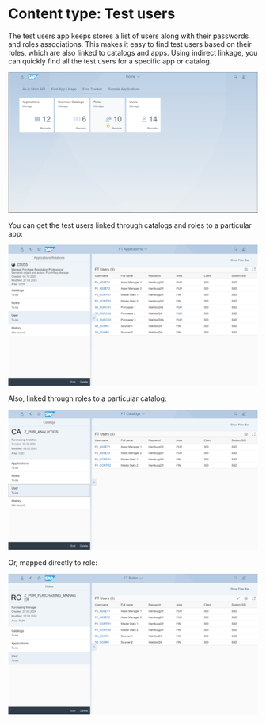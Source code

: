 # Content type: Test users

The test users app keeps stores a list of users along with their passwords and roles associations. This makes it easy to find test users based on their roles, which are also linked to catalogs and apps. Using indirect linkage, you can quickly find all the test users for a specific app or catalog.

[![](res/tu2.gif)](res/tu2.gif)

You can get the test users linked through catalogs and roles to a particular app:

[![](res/tu-app.png)](res/tu-app.png)

Also, linked through roles to a particular catalog:

[![](res/tu-cat.png)](res/tu-cat.png)

Or, mapped directly to role:

[![](res/tu-rol.png)](res/tu-rol.png)




